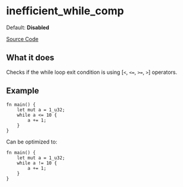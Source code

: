 # inefficient_while_comp

Default: **Disabled**

[Source Code](https://github.com/software-mansion/cairo-lint/tree/main/src/lints/inefficient_while_comp.rs#L37)

## What it does

Checks if the while loop exit condition is using [`<`, `<=`, `>=`, `>`] operators.

## Example

```cairo
fn main() {
    let mut a = 1_u32;
    while a <= 10 {
        a += 1;
    }
}
```

Can be optimized to:

```cairo
fn main() {
    let mut a = 1_u32;
    while a != 10 {
        a += 1;
    }
}
```
